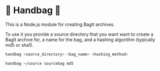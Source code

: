 # :handbag: Handbag :handbag: 

This is a Node.js module for creating BagIt archives. 

To use it you provide a source directory that you want want to create a BagIt archive for, a name for the bag, and a hashing algorithm (typically md5 or sha1).
``` bash
handbag <source_directory> <bag_name> <hashing_method>
```

```bash
handbag ~/source sourcebag md5 
```

